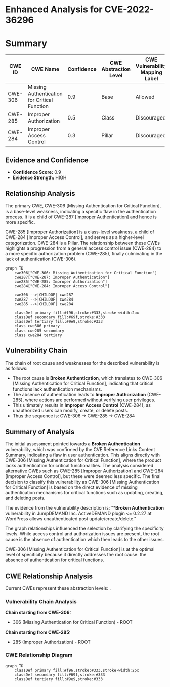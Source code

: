 # Enhanced Analysis for CVE-2022-36296

# Summary
| CWE ID | CWE Name | Confidence | CWE Abstraction Level | CWE Vulnerability Mapping Label | CWE-Vulnerability Mapping Notes |
|---|---|---|---|---|---|
| CWE-306 | Missing Authentication for Critical Function | 0.9 | Base | Allowed | Primary CWE |
| CWE-285 | Improper Authorization | 0.5 | Class | Discouraged | Secondary Candidate |
| CWE-284 | Improper Access Control | 0.3 | Pillar | Discouraged | Secondary Candidate |

## Evidence and Confidence

*   **Confidence Score:** 0.9
*   **Evidence Strength:** HIGH

## Relationship Analysis
The primary CWE, CWE-306 [Missing Authentication for Critical Function], is a base-level weakness, indicating a specific flaw in the authentication process. It is a child of CWE-287 [Improper Authentication] and hence is more specific.

CWE-285 [Improper Authorization] is a class-level weakness, a child of CWE-284 [Improper Access Control], and serves as a higher-level categorization. CWE-284 is a Pillar. The relationship between these CWEs highlights a progression from a general access control issue (CWE-284) to a more specific authorization problem (CWE-285), finally culminating in the lack of authentication (CWE-306).

```mermaid
graph TD
    cwe306["CWE-306: Missing Authentication for Critical Function"]
    cwe287["CWE-287: Improper Authentication"]
    cwe285["CWE-285: Improper Authorization"]
    cwe284["CWE-284: Improper Access Control"]

    cwe306 -->|CHILDOF| cwe287
    cwe287 -->|CHILDOF| cwe284
    cwe285 -->|CHILDOF| cwe284

    classDef primary fill:#f96,stroke:#333,stroke-width:2px
    classDef secondary fill:#69f,stroke:#333
    classDef tertiary fill:#9e9,stroke:#333
    class cwe306 primary
    class cwe285 secondary
    class cwe284 tertiary
```

## Vulnerability Chain
The chain of root cause and weaknesses for the described vulnerability is as follows:
  - The root cause is **Broken Authentication**, which translates to CWE-306 [Missing Authentication for Critical Function], indicating that critical functions lack authentication mechanisms.
  - The absence of authentication leads to **Improper Authorization** (CWE-285), where actions are performed without verifying user privileges.
  - This ultimately results in **Improper Access Control** (CWE-284), as unauthorized users can modify, create, or delete posts.
  - Thus the sequence is: CWE-306 -> CWE-285 -> CWE-284

## Summary of Analysis
The initial assessment pointed towards a **Broken Authentication** vulnerability, which was confirmed by the CVE Reference Links Content Summary, indicating a flaw in user authentication. This aligns directly with CWE-306 [Missing Authentication for Critical Function], where the product lacks authentication for critical functionalities. The analysis considered alternative CWEs such as CWE-285 [Improper Authorization] and CWE-284 [Improper Access Control], but these were deemed less specific. The final decision to classify this vulnerability as CWE-306 [Missing Authentication for Critical Function] is based on the direct evidence of missing authentication mechanisms for critical functions such as updating, creating, and deleting posts.

The evidence from the vulnerability description is: "***Broken Authentication** vulnerability in JumpDEMAND Inc. ActiveDEMAND plugin <= 0.2.27 at WordPress allows unauthenticated post update/create/delete."

The graph relationships influenced the selection by clarifying the specificity levels. While access control and authorization issues are present, the root cause is the absence of authentication which then leads to the other issues.

CWE-306 [Missing Authentication for Critical Function] is at the optimal level of specificity because it directly addresses the root cause: the absence of authentication for critical functions.


## CWE Relationship Analysis

Current CWEs represent these abstraction levels: .


### Vulnerability Chain Analysis

**Chain starting from CWE-306:**
- 306 (Missing Authentication for Critical Function) - ROOT


**Chain starting from CWE-285:**
- 285 (Improper Authorization) - ROOT



### CWE Relationship Diagram

```mermaid
graph TD
    classDef primary fill:#f96,stroke:#333,stroke-width:2px
    classDef secondary fill:#69f,stroke:#333
    classDef tertiary fill:#9e9,stroke:#333
```